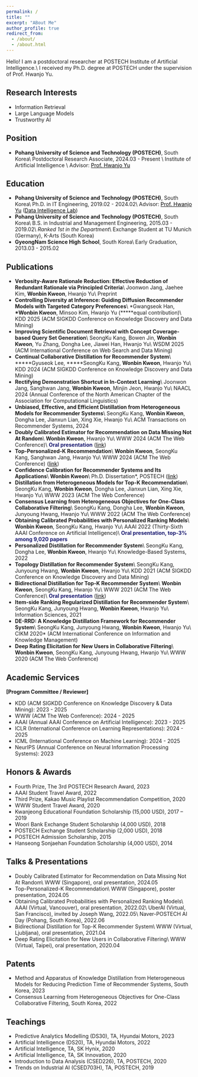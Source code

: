 ```yaml
---
permalink: /
title: ""
excerpt: "ABout Me"
author_profile: true
redirect_from: 
  - /about/
  - /about.html
---
```

Hello! I am a postdoctoral researcher at POSTECH Institute of Artificial Intelligence.\\
I received my Ph.D. degree at POSTECH under the supervision of Prof. Hwanjo Yu.[](files/FWCI_avg_2024.11.26.PNG)

Research Interests
------
- Information Retrieval
- Large Language Models
- Trustworthy AI

Position
------
- **Pohang University of Science and Technology (POSTECH)**, South Korea\\
Postdoctoral Research Associate, 2024.03 - Present \\
Institute of Artificial Intelligence \\
Advisor: <a href="https://sites.google.com/view/postechdi/member/faculty?authuser=0" target="_blank" style="color: black; ">Prof. Hwanjo Yu</a>

Education
------
- **Pohang University of Science and Technology (POSTECH)**, South Korea\\
Ph.D. in IT Engineering, 2019.02 - 2024.02\\
Advisor: <a href="https://sites.google.com/view/postechdi/member/faculty?authuser=0" target="_blank" style="color: black; text-decoration: underline;">Prof. Hwanjo Yu</a> (<a href="https://sites.google.com/view/postechdi" target="_blank" style="color: black; text-decoration: underline;">Data Intelligence Lab</a>)
- **Pohang University of Science and Technology (POSTECH)**, South Korea\\
B.S. in Industrial and Management Engineering, 2015.03 - 2019.02\\
*Ranked 1st in the Department*\\
Exchange Student at TU Munich (Germany), K-Arts (South Korea)
- **GyeongNam Science High School**, South Korea\\
Early Graduation, 2013.03 - 2015.02

Publications
-----
- **Verbosity-Aware Rationale Reduction: Effective Reduction of Redundant Rationale via Principled Criteria**\\
Joonwon Jang, Jaehee Kim, **Wonbin Kweon**, Hwanjo Yu\\
Preprint
- **Controlling Diversity at Inference: Guiding Diffusion Recommender Models with Targeted Category Preferences**\\
\*Gwangseok Han, **\*Wonbin Kweon**, Minsoo Kim, Hwanjo Yu (**\***equal contribution)\\
KDD 2025 (ACM SIGKDD Conference on Knowledge Discovery and Data Mining)
- **Improving Scientific Document Retrieval with Concept Coverage-based Query Set Generation**\\
SeongKu Kang, Bowen Jin, **Wonbin Kweon**, Yu Zhang, Dongha Lee, Jiawei Han, Hwanjo Yu\\
WSDM 2025 (ACM International Conference on Web Search and Data Mining)
- **Continual Collaborative Distillation for Recommender System**\\
**\***Gyuseok Lee, **\***SeongKu Kang, **Wonbin Kweon**, Hwanjo Yu\\
KDD 2024 (ACM SIGKDD Conference on Knowledge Discovery and Data Mining)
- **Rectifying Demonstration Shortcut in In-Context Learning**\\
Joonwon Jang, Sanghwan Jang, **Wonbin Kweon**, Minjin Jeon, Hwanjo Yu\\
NAACL 2024 (Annual Conference of the North American Chapter of the Association for Computational Linguistics)
- **Unbiased, Effective, and Efficient Distillation from Heterogeneous Models for Recommender Systems**\\
SeongKu Kang, **Wonbin Kweon**, Dongha Lee, Jianxun Lian, Xing Xie, Hwanjo Yu\\
ACM Transactions on Recommender Systems, 2024
- **Doubly Calibrated Estimator for Recommendation on Data Missing Not At Random**\\
**Wonbin Kweon**, Hwanjo Yu\\
WWW 2024 (ACM The Web Conference)\\
<span style="color:midnightblue">**Oral presentation**</span> (<a href="https://www.youtube.com/watch?v=fs-Xoi8oKWc&ab_channel=ACMSIGWEB" target="_blank" style="color: black; ">link</a>)
- **Top-Personalized-K Recommendation**\\
**Wonbin Kweon**, SeongKu Kang, Sanghwan Jang, Hwanjo Yu\\
WWW 2024 (ACM The Web Conference) (<a href="https://www.youtube.com/watch?v=LWTKEI1xqgU&ab_channel=ACMSIGWEB" target="_blank" style="color: black; ">link</a>)
- **Confidence Calibration for Recommender Systems and Its Applications**\\
**Wonbin Kweon**\\
Ph.D. Dissertation*, POSTECH (<a href="https://arxiv.org/pdf/2402.16325.pdf" target="_blank" style="color: black; ">link</a>)
- **Distillation from Heterogeneous Models for Top-K Recommendation**\\
SeongKu Kang, **Wonbin Kweon**, Dongha Lee, Jianxun Lian, Xing Xie, Hwanjo Yu\\
WWW 2023 (ACM The Web Conference)
- **Consensus Learning from Heterogeneous Objectives for One-Class Collaborative Filtering**\\
SeongKu Kang, Dongha Lee, **Wonbin Kweon**, Junyoung Hwang, Hwanjo Yu\\
WWW 2022 (ACM The Web Conference)
- **Obtaining Calibrated Probabilities with Personalized Ranking Models**\\
**Wonbin Kweon**, SeongKu Kang, Hwanjo Yu\\
AAAI 2022 (Thirty-Sixth AAAI Conference on Artificial Intelligence)\\
<span style="color:midnightblue">**Oral presentation, top-3% among 9,020 papers**</span>
- **Personalized Distillation for Recommender System**\\
SeongKu Kang, Dongha Lee, **Wonbin Kweon**, Hwanjo Yu\\
Knowledge-Based Systems, 2022
- **Topology Distillation for Recommender System**\\
SeongKu Kang, Junyoung Hwang, **Wonbin Kweon**, Hwanjo Yu\\
KDD 2021 (ACM SIGKDD Conference on Knowledge Discovery and Data Mining)
- **Bidirectional Distillation for Top-K Recommender System**\\
**Wonbin Kweon**, SeongKu Kang, Hwanjo Yu\\
WWW 2021 (ACM The Web Conference)\\
<span style="color:midnightblue">**Oral presentation**</span> (<a href="https://www.youtube.com/watch?v=VsyV0JLaUXY&ab_channel=VideoLecturesChannel" target="_blank" style="color: black; ">link</a>)
- **Item-side Ranking Regularized Distillation for Recommender System**\\
SeongKu Kang, Junyoung Hwang, **Wonbin Kweon**, Hwanjo Yu\\
Information Sciences, 2021
- **DE-RRD: A Knowledge Distillation Framework for Recommender System**\\
SeongKu Kang, Junyoung Hwang, **Wonbin Kweon**, Hwanjo Yu\\
CIKM 2020* (ACM International Conference on Information and Knowledge Management)
- **Deep Rating Elicitation for New Users in Collaborative Filtering**\\
**Wonbin Kweon**, SeongKu Kang, Junyoung Hwang, Hwanjo Yu\\
WWW 2020 (ACM The Web Conference)

Academic Services
-----
**[Program Committee / Reviewer]**
- KDD (ACM SIGKDD Conference on Knowledge Discovery & Data Mining): 2023 - 2025
- WWW (ACM The Web Conference): 2024 - 2025
- AAAI (Annual AAAI Conference on Artificial Intelligence): 2023 - 2025
- ICLR (International Conference on Learning Representations): 2024 - 2025
- ICML (International Conference on Machine Learning): 2024 - 2025
- NeurIPS (Annual Conference on Neural Information Processing Systems): 2023

Honors & Awards
-----
- Fourth Prize, The 3rd POSTECH Research Award, 2023
- AAAI Student Travel Award, 2022
- Third Prize, Kakao Music Playlist Recommendation Competition, 2020
- WWW Student Travel Award, 2020
- Kwanjeong Educational Foundation Scholarship (15,000 USD), 2017 – 2019
- Woori Bank Exchange Student Scholarship (4,000 USD), 2018
- POSTECH Exchange Student Scholarship (2,000 USD), 2018
- POSTECH Admission Scholarship, 2015
- Hanseong Sonjaehan Foundation Scholarship (4,000 USD), 2014

Talks & Presentations
-----
- Doubly Calibrated Estimator for Recommendation on Data Missing Not At Random\\
WWW (Singapore), oral presentation, 2024.05
- Top-Personalized-K Recommendation\\
WWW (Singapore), poster presentation, 2024.05
- Obtaining Calibrated Probabilities with Personalized Ranking Models\\
AAAI (Virtual, Vancouver), oral presentation, 2022.02\\
UberAI (Virtual, San Francisco), invited by Joseph Wang, 2022.05\\
Naver-POSTECH AI Day (Pohang, South Korea), 2022.06
- Bidirectional Distillation for Top-K Recommender System\\
WWW (Virtual, Ljubljana), oral presentation, 2021.04
- Deep Rating Elicitation for New Users in Collaborative Filtering\\
WWW (Virtual, Taipei), oral presentation, 2020.04

Patents
-----
- Method and Apparatus of Knowledge Distillation from Heterogeneous Models for Reducing Prediction Time of Recommender Systems, South Korea, 2023
- Consensus Learning from Heterogeneous Objectives for One-Class Collaborative Filtering, South Korea, 2022

Teachings
-----
- Predictive Analytics Modelling (DS30), TA, Hyundai Motors, 2023
- Artificial Intelligence (DS20), TA, Hyundai Motors, 2022
- Artificial Intelligence, TA, SK Hynix, 2020
- Artificial Intelligence, TA, SK Innovation, 2020
- Introduction to Data Analysis (CSED226), TA, POSTECH, 2020
- Trends on Industrial AI (CSED703H), TA, POSTECH, 2019